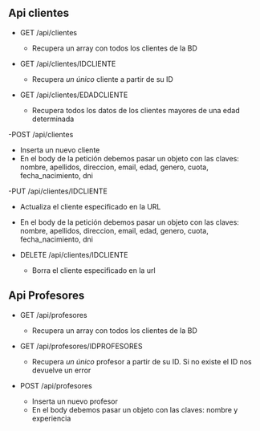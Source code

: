 ## Api clientes

- GET /api/clientes
  - Recupera un array con todos los clientes de la BD

- GET /api/clientes/IDCLIENTE
  - Recupera *un único* cliente a partir de su ID

- GET /api/clientes/EDADCLIENTE
  - Recupera todos los datos de los clientes mayores de una edad determinada

-POST /api/clientes
  - Inserta un nuevo cliente
  - En el body de la petición debemos pasar un objeto con las claves: nombre, apellidos, direccion, email, edad, genero, cuota, fecha_nacimiento, dni

-PUT /api/clientes/IDCLIENTE
  - Actualiza el cliente especificado en la URL
  - En el body de la petición debemos pasar un objeto con las claves: nombre, apellidos, direccion, email, edad, genero, cuota, fecha_nacimiento, dni

- DELETE /api/clientes/IDCLIENTE
  - Borra el cliente especificado en la url


## Api Profesores

- GET /api/profesores
  - Recupera un array con todos los clientes de la BD

- GET /api/profesores/IDPROFESORES
  - Recupera *un único* profesor a partir de su ID. Si no existe el ID nos devuelve un error

- POST /api/profesores
  - Inserta un nuevo profesor
  - En el body debemos pasar un objeto con las claves: nombre y experiencia